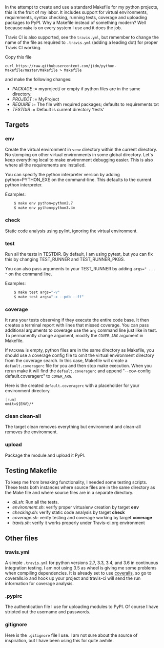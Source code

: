In the attempt to create and use a standard Makefile for my python projects, this is the fruit of my labor.  It includes support for virtual environments, requirements, syntax checking, running tests, coverage and uploading packages to PyPI.  Why a Makefile instead of something modern?  Well because `make` is on every system I use and it does the job.

Travis CI is also supported, see the  `travis.yml`, but remember to change the name of the file as required to `.travis.yml` (adding a leading dot) for proper Travis CI working.

Copy this file

```
curl https://raw.githubusercontent.com/jidn/python-Makefile/master/Makefile > Makefile
```

and make the following changes:

 * _PACKAGE_ := myproject/  or empty if python files are in the same directory.
 * _PROJECT_ := MyProject
 * _REQUIRE_ := The file with required packages; defaults to requirements.txt
 * _TESTDIR_ := Default is current directory 'tests'

## Targets

### env
Create the virtual environment in `venv` directory within the current directory.  No stomping on other virtual environments in some global directory.  Let's keep everything local to make environment debugging easier.  This is also where all the requirements are installed.

You can specify the python interpreter version by adding python=PYTHON_EXE on the command-line.  This defaults to the current python interpreter.

Examples:
``` bash
    $ make env python=python2.7
    $ make env python=python3.4m
```

### check
Static code analysis using pylint, ignoring the virtual environment.

### test
Run all the tests in TESTDIR.  By default, I am using pytest, but you can fix this by changing TEST_RUNNER and TEST_RUNNER_PKGS.

You can also pass arguments to your TEST_RUNNER by adding `args=" ... "` on the command line.

Examples:
``` bash
    $ make test args="-v"
    $ make test args="-x --pdb --ff"
```

### coverage
It runs your tests observing if they execute the entire code base.  It then creates a terminal report with lines that missed coverage.  You can pass additional arguments to coverage use the `arg` command line just like in test.  To permanently change argument, modify the `COVER_ARG` argument in Makefile.

If `PACKAGE` is empty, python files are in the same directory as Makefile, you should use a coverage config file to omit the virtual environment directory from the coverage search.  In this case, Makefile will create a `default.coveragerc` file for you and then stop make execution.  When you rerun make it will find the `default.coveragerc` and append "--cov-config default.coveragerc" to `COVER_ARG`.

Here is the created `default.coveragerc` with a placeholder for your environment directory.

```
[run]
omit=${ENV}/*
```

### clean clean-all
The target clean removes everything but environment and clean-all removes the environment.

### upload
Package the module and upload it PyPI.

## Testing Makefile
To keep me from breaking functionality, I needed some testing scripts.  These tests both instances where source files are in the same directory as the Make file and where source files are in a separate directory.

  * _all.sh_: Run all the tests.
  * _environment.sh_: verify proper virtualenv creation by target **env**
  * _checking.sh_: verify static code analysis by target **check**
  * _coverage.sh_: verify testing and coverage working by target **coverage**
  * _travis.sh_: verify it works properly under Travis-ci.org environment

## Other files

### travis.yml
A simple `.travis.yml` for python versions 2.7, 3.3, 3.4, and 3.6 in continuous integration testing.  I am not using 3.5 as wheel is giving me some problems when compiling dependencies.  It is already set to use [coveralls](coveralls.io), so go to coveralls.io and hook up your project and travis-ci will send the run information for coverage analysis.

### .pypirc
The authentication file I use for uploading modules to PyPI.  Of course I have stripted out the username and passwords.

### gitignore
Here is the `.gitignore` file I use.  I am not sure about the source of inspiration, but I have been using this for quite awhile.
